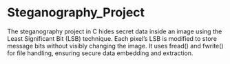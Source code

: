# Steganography_Project
The steganography project in C hides secret data inside an image using the Least Significant Bit (LSB) technique. Each pixel’s LSB is modified to store message bits without visibly changing the image. It uses fread() and fwrite() for file handling, ensuring secure data embedding and extraction.
